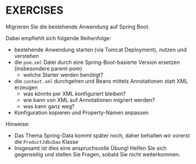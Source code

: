 # EXERCISES

Migrieren Sie die bestehende Anwendung auf Spring Boot.

Dabei empfiehlt sich folgende Reihenfolge:

- bestehende Anwendung starten (via Tomcat Deployment), nutzen und verstehen
- die `pom.xml` Datei durch eine Spring-Boot-basierte Version ersetzen (insbesondere parent-pom)
    - welche Starter werden benötigt?
- die `context.xml` durchgehen und Beans mittels Annotationen statt XML erzeugen
    - was könnte per XML konfiguriert bleiben?
    - wie kann von XML auf Annotationen migriert werden?
    - was kann ganz weg?
- Konfiguration kopieren und Property-Namen anpassen

Hinweise:

- Das Thema Spring-Data kommt später noch, daher behalten wir vorerst die `ProductJdbcDao` Klasse
- Insgesamt ist dies eine anspruchsvolle Übung! Helfen Sie sich gegenseitig und stellen Sie
  Fragen, sobald Sie nicht weiterkommen.